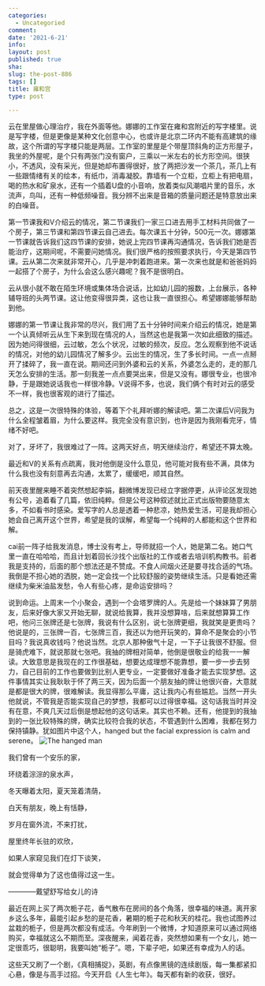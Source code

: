 ```yaml
---
categories:
  - Uncategoried
comment: 
date: '2021-6-21'
info: 
layout: post
published: true
sha: 
slug: the-post-886
tags: []
title: 雍和宫
type: post

---
```


云在里屋做心理治疗，我在外面等他。娜娜的工作室在雍和宫附近的写字楼里。说是写字楼，但是更像是某种文化创意中心，也或许是北京二环内不能有高建筑的缘故，这个所谓的写字楼只能是两层。工作室的里屋是个带屋顶斜角的正方形屋子，我坐的外屋呢，是个只有两张门没有窗户，三乘以一米左右的长方形空间。很狭小，不透风，没有采光，但是她却布置得很好，放了两把沙发一个茶几，茶几上有一些跟情绪有关的绘本，有纸巾，消毒凝胶。靠墙有一个立柜，立柜上有把电扇，喝的热水和矿泉水，还有一个插着U盘的小音响，放着类似风潮唱片里的音乐，水流声，鸟叫，还有一种低频噪音。我分辨不出来是音箱的质量问题还是特意放出来的白噪音。

第一节课我和V介绍云的情况，第二节课我们一家三口进去用手工材料共同做了一个房子，第三节课和第四节课云自己进去。每次课五十分钟，500元一次。娜娜第一节课就告诉我们这四节课的安排，她说上完四节课再沟通情况，告诉我们她是否能治疗，这期间呢，不需要问她情况。我们很严格的按照要求执行，今天是第四节课。云从第二次来就非常开心，几乎是冲刺着跑进来。第一次来也就是和爸爸妈妈一起搭了个房子，为什么会这么感兴趣呢？我不是很明白。

云从很小就不敢在陌生环境或集体场合说话，比如幼儿园的报数，上台展示，各种辅导班的头两节课。这让他变得很异类，这也让我一直很担心。希望娜娜能够帮助到他。

娜娜的第一节课让我非常的尽兴，我们用了五十分钟时间来介绍云的情况，她是第一个认真倾听云从生下来到现在情况的人，当然这也是我第一次如此细致的描述。因为她问得很细，云过敏，怎么个状况，过敏的频次，反应。怎么观察到他不说话的情况，对他的幼儿园情况了解多少。云出生的情况，生了多长时间。一点一点掰开了揉碎了，我一直在说。期间还问到外婆和云的关系，外婆怎么走的，走的那几天怎么安排的生活。那一刻我差一点点要哭出来，但是又没有。娜很专业，也很冷静，于是跟她说话我也一样很冷静。V说得不多，也说，我们俩个有时对云的感受不一样，我也很客观的进行了描述。

总之，这是一次很特殊的体验，等着下个礼拜听娜的解读吧。第二次课后V问我为什么全程皱着眉，为什么要这样。我完全没有意识到，也许是因为我刚看完牙，情绪不好吧。

对了，牙坏了，我很难过了一阵。这两天好点，明天继续治疗，希望还不算太晚。

最近和V的关系有点疏离，我对他倒是没什么意见，他可能对我有些不满，具体为什么我也没有刻意再去沟通，太累了，缓缓吧，顺其自然。

前天夜里醒来睡不着突然想起李娟，翻微博发现已经立字据停更，从评论区发现她有公号，追着看了几篇，依旧纯粹。但是公号这种叙述就比正式出版物要随意太多，不如看书时感染。爱写字的人总是透着一种悲凉，她热爱生活，可是我却担心她会自己离开这个世界，希望是我的误解，希望每一个纯粹的人都能和这个世界和解。

cai前一阵子给我发消息，博士没有考上，导师就招一个人，她是第二名。她口气里一直在哈哈哈，而且计划着回长沙找个出版社的工作或者去培训机构教书。前者我是支持的，后面的那个想法还是不赞成。不食人间烟火还是要寻找合适的气场。我倒是不担心她的洒脱，她一定会找一个比较舒服的姿势继续生活。只是看她还需继续为柴米油盐发愁，令人有些心疼，是命运安排吗？

说到命运。上周末一个小聚会，遇到一个会塔罗牌的人。先是给一个妹妹算了男朋友，后来好像大家又开始无聊，就说给我算，我并没想算啥，后来就想算算工作吧，他问三张牌还是七张牌，我说有什么区别，说七张牌更细，我就笑是更贵吗？他说是的，三张牌一百，七张牌三百，我还以为他开玩笑的，算命不是聚会的小节目吗？我说真收钱吗？他说当然。北京人那种傲气十足，一下子让我很不舒服。但是骑虎难下，就说那就七张吧。我抽的牌相对简单，他倒是很敬业的给我一一解读。大致意思是我现在的工作很基础，想要达成理想不能靠想，要一步一步去努力，自己目前的工作也要做到比别人更专业，一定要做好准备才能去实现梦想。这件事情其实让我耿耿于怀了两三天，因为后面一个朋友抽的牌让他很兴奋，大意就是都是很大的牌，很难解读。我显得那么平庸，这让我内心有些尴尬。当然一开头他就说，不管我是否能实现自己的梦想，我都可以过得很幸福。这句话我当时并没有在意，不爽几天过后倒是想起他的这句话来。其实也不赖。还有，他提到的我抽到的一张比较特殊的牌，确实比较符合我的状态，不管遇到什么困难，我都在努力保持镇静。犹如图片中这个人，hanged but the facial expression is calm and serene。
![The hanged man](https://www.astrojyotish.com/images/tarot/the-hanged-man.jpg)

我们曾有一个安乐的家，

环绕着淙淙的泉水声，

冬天曝着太阳，夏天笼着清荫，

白天有朋友，晚上有恬静，

岁月在窗外流，不来打扰，

屋里终年长驻的欢欣，

如果人家窥见我们在灯下谈笑，

就会觉得单为了这也值得过这一生。

————戴望舒写给女儿的诗

最近在网上买了两次栀子花，香气散布在房间的各个角落，很幸福的味道。离开家乡这么多年，最能引起乡愁的是花香，暑期的栀子花和秋天的桂花。我也试图养过盆栽的栀子，但是两次都没有成活。今年刷到一个微博，才知道原来可以通过网络购买，幸福就这么不期而至。深夜醒来，闻着花香，突然想如果有一个女儿，她一定很乖巧，很聪明，我要叫她“栀子”。嗯，下辈子吧，如果还有幸成为人的话。

这些天又刷了一个剧，《真相捕捉》，英剧，有点像黑镜的连续剧版，每一集都紧扣心悬，像是与高手过招。今天开启《人生七年》。每天都有新的收获，很好。
